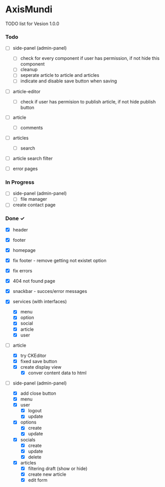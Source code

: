 # AxisMundi

TODO list for Vesion 1.0.0

### Todo
- [ ] side-panel (admin-panel)
  - [ ] check for every component if user has permission, if not hide this component
  - [ ] cleanup
  - [ ] seperate article to article and articles
  - [ ] indicate and disable save button when saving

- [ ] article-editor
  - [ ] check if user has permision to publish article, if not hide publish button

- [ ] article
  - [ ] comments

- [ ] articles
  -[ ] search

- [ ] article search filter

- [ ] error pages

### In Progress
- [ ] side-panel (admin-panel)
  - [ ] file manager
  
- [ ] create contact page

### Done ✓
- [x] header
- [x] footer
- [x] homepage
- [x] fix footer - remove getting not existet option
- [x] fix errors
- [x] 404 not found page

- [x] snackbar - succes/error messages

- [x] services (with interfaces)
  - [x] menu
  - [x] option
  - [x] social
  - [x] article
  - [x] user

- [ ] article
  - [x] try CKEditor
  - [x] fixed save button
  - [x] create display view
    - [x] conver content data to html
  
- [ ] side-panel (admin-panel)
  - [x] add close button
  - [x] menu
  - [x] user
    - [x] logout
    - [x] update
  - [x] options
    - [x] create 
    - [x] update
  - [x] socials
    - [x] create
    - [x] update
    - [x] delete
  - [x] articles
    - [x] filtering draft (show or hide)
    - [x] create new article
    - [x] edit form 